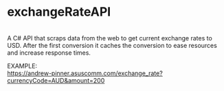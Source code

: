 # exchangeRateAPI
<br/>
A C# API that scraps data from the web to get current exchange rates to USD. After the first conversion it caches the conversion to ease resources and increase response times.
<br/>

EXAMPLE:
<br/>
https://andrew-pinner.asuscomm.com/exchange_rate?currencyCode=AUD&amount=200
